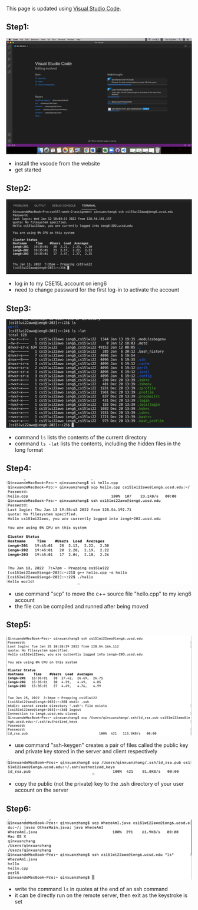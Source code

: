 This page is updated using [Visual Studio Code](https://code.visualstudio.com/).

## Step1: 

![image](screenshot1.png)
- install the vscode from the website
- get started

## Step2:

![image](screenshot2.png)
- log in to my CSE15L account on ieng6
- need to change passward for the first log-in to activate the account

## Step3:

![image](screenshot3.png)
- command `ls` lists the contents of the current directory
- command `ls -lat` lists the contents, including the hidden files in the long format

## Step4:

![image](screenshot4.png)
- use command "scp" to move the c++ source file "hello.cpp" to my ieng6 account
- the file can be compiled and runned after being moved

## Step5:

![image](screenshot5.png)
- use command "ssh-keygen" creates a pair of files called the public key and private key stored in the server and client respectively

![image](screenshot6.png)
- copy the public (not the private) key to the .ssh directory of your user account on the server

## Step6:

![image](screenshot7.png)
- write the command `ls` in quotes at the end of an ssh command 
- it can be directly run on the remote server, then exit as the keystroke is set

